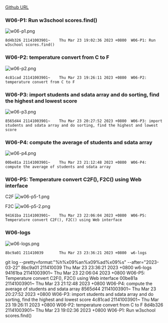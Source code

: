 [Github URL](https://github.com/211410039/1112-1N-js-demo-id/tree/main/demo/md/w02_39)

### W06-P1: Run w3school scores.find()

![w06-p1.png](https://qmfqlvkbasosvmqhicrw.supabase.co/storage/v1/object/public/demo-39/md_img/w06-p1.png?t=2023-03-23T11%3A01%3A48.964Z)

```
8d4b326 21141003901~    Thu Mar 23 19:02:36 2023 +0800  W06-P1: Run w3school scores.find()
```

### W06-P2: temperature convert from C to F 

![w06-p2.png](https://qmfqlvkbasosvmqhicrw.supabase.co/storage/v1/object/public/demo-39/md_img/w06-p2.png?t=2023-03-23T11%3A25%3A14.315Z)

```
4c81cad 21141003901~    Thu Mar 23 19:26:11 2023 +0800  W06-P2: temperature convert from C to F
```

### W06-P3: import students and sdata array and do sorting, find the highest and lowest score

![w06-p3.png](https://qmfqlvkbasosvmqhicrw.supabase.co/storage/v1/object/public/demo-39/md_img/w06-p3.png?t=2023-03-23T12%3A27%3A20.758Z)

```
8565d44 21141003901~    Thu Mar 23 20:27:52 2023 +0800  W06-P3: import students and sdata array and do sorting, find the highest and lowest score
```

### W06-P4: compute the average of students and sdata array

![w06-p4.png](https://qmfqlvkbasosvmqhicrw.supabase.co/storage/v1/object/public/demo-39/md_img/w06-p4.png?t=2023-03-23T13%3A12%3A09.235Z)

```
00be81a 21141003901~    Thu Mar 23 21:12:48 2023 +0800  W06-P4: compute the average of students and sdata array
```

### W06-P5: Temperature convert C2F(), F2C() using Web interface

C2F
![w06-p5-1.png](https://qmfqlvkbasosvmqhicrw.supabase.co/storage/v1/object/public/demo-39/md_img/w06-p5-1.png?t=2023-03-23T15%3A33%3A49.860Z)

F2C
![w06-p5-2.png](https://qmfqlvkbasosvmqhicrw.supabase.co/storage/v1/object/public/demo-39/md_img/w06-p5-2.png?t=2023-03-23T15%3A33%3A49.860Z)

```
94161ba 21141003901~    Thu Mar 23 22:06:04 2023 +0800  W06-P5: Temperature convert C2F(), F2C() using Web interface
```

### W06-logs

![w06-logs.png](https://qmfqlvkbasosvmqhicrw.supabase.co/storage/v1/object/public/demo-39/md_img/w06-logs.png?t=2023-03-23T15%3A33%3A49.860Z)
```
8bc9a01 211410039       Thu Mar 23 23:36:21 2023 +0800  w6-logs
```

git log --pretty=format:"%h%x09%an%x09%ad%x09%s" --after="2023-03-22"
8bc9a01 211410039       Thu Mar 23 23:36:21 2023 +0800  w6-logs
94161ba 21141003901~    Thu Mar 23 22:06:04 2023 +0800  W06-P5: Temperature convert C2F(), F2C() using Web interface
00be81a 21141003901~    Thu Mar 23 21:12:48 2023 +0800  W06-P4: compute the average of students and sdata array
8565d44 21141003901~    Thu Mar 23 20:27:52 2023 +0800  W06-P3: import students and sdata array and do sorting, find the highest and lowest score
4c81cad 21141003901~    Thu Mar 23 19:26:11 2023 +0800  W06-P2: temperature convert from C to F 
8d4b326 21141003901~    Thu Mar 23 19:02:36 2023 +0800  W06-P1: Run w3school scores.find()
